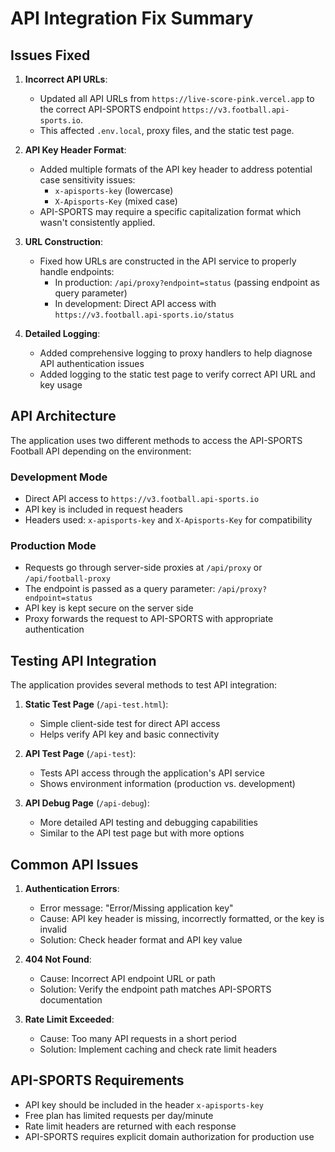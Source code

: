 # API Integration Fix Summary

## Issues Fixed

1. **Incorrect API URLs**: 
   - Updated all API URLs from `https://live-score-pink.vercel.app` to the correct API-SPORTS endpoint `https://v3.football.api-sports.io`.
   - This affected `.env.local`, proxy files, and the static test page.

2. **API Key Header Format**:
   - Added multiple formats of the API key header to address potential case sensitivity issues:
     - `x-apisports-key` (lowercase)
     - `X-Apisports-Key` (mixed case)
   - API-SPORTS may require a specific capitalization format which wasn't consistently applied.

3. **URL Construction**:
   - Fixed how URLs are constructed in the API service to properly handle endpoints:
     - In production: `/api/proxy?endpoint=status` (passing endpoint as query parameter)
     - In development: Direct API access with `https://v3.football.api-sports.io/status`

4. **Detailed Logging**:
   - Added comprehensive logging to proxy handlers to help diagnose API authentication issues
   - Added logging to the static test page to verify correct API URL and key usage

## API Architecture

The application uses two different methods to access the API-SPORTS Football API depending on the environment:

### Development Mode

- Direct API access to `https://v3.football.api-sports.io`
- API key is included in request headers
- Headers used: `x-apisports-key` and `X-Apisports-Key` for compatibility

### Production Mode

- Requests go through server-side proxies at `/api/proxy` or `/api/football-proxy`
- The endpoint is passed as a query parameter: `/api/proxy?endpoint=status`
- API key is kept secure on the server side
- Proxy forwards the request to API-SPORTS with appropriate authentication

## Testing API Integration

The application provides several methods to test API integration:

1. **Static Test Page** (`/api-test.html`):
   - Simple client-side test for direct API access
   - Helps verify API key and basic connectivity

2. **API Test Page** (`/api-test`):
   - Tests API access through the application's API service
   - Shows environment information (production vs. development)

3. **API Debug Page** (`/api-debug`):
   - More detailed API testing and debugging capabilities
   - Similar to the API test page but with more options

## Common API Issues

1. **Authentication Errors**:
   - Error message: "Error/Missing application key"
   - Cause: API key header is missing, incorrectly formatted, or the key is invalid
   - Solution: Check header format and API key value

2. **404 Not Found**:
   - Cause: Incorrect API endpoint URL or path
   - Solution: Verify the endpoint path matches API-SPORTS documentation

3. **Rate Limit Exceeded**:
   - Cause: Too many API requests in a short period
   - Solution: Implement caching and check rate limit headers

## API-SPORTS Requirements

- API key should be included in the header `x-apisports-key`
- Free plan has limited requests per day/minute
- Rate limit headers are returned with each response
- API-SPORTS requires explicit domain authorization for production use
